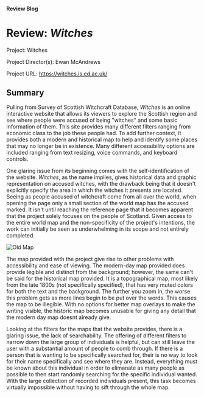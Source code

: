 #### Review Blog

# Review: *Witches*

Project: Witches

Project Director(s): Ewan McAndrews

Project URL: <https://witches.is.ed.ac.uk/>

## Summary

Pulling from Survey of Scottish Witchcraft Database, *Witches* is an online interactive website that allows its viewers to explore the Scottish region and see where people were accused of being "witches" and some basic information of them. This site provides many different filters ranging from economic class to the job these people had. To add further context, it provides both a modern and historical map to help and identify some places that may no longer be in existence. Many different accessibility options are included ranging from text resizing, voice commands, and keyboard controls.

One glaring issue from its beginning comes with the self-identification of the website. *Witches*, as the name implies, gives historical data and graphic representation on accused witches, with the drawback being that it doesn't explicitly specify the area in which the witches it presents are located. Seeing as people accused of witchcraft come from all over the world, when opening the page only a small section of the world map has the accused marked. It isn't until reaching the reference page that it becomes apparent that the project solely focuses on the people of Scotland. Given access to the entire world map and the non-specificity of the project's intentions, the work can initially be seen as underwhelming in its scope and not entirely completed. 

![Old Map](https://raw.githubusercontent.com/goldentoad12/matthew-freeman-CNU/ad6145aec3ece9f62cd79800993834c43ff7f727/images/22.png) 

The map provided with the project give rise to other problems with accessibility and ease of viewing. The modern-day map provided does provide legible and distinct from the background; however, the same can't be said for the historical map provided. It is a topographical map, most likely from the late 1800s (not specifically specified), that has very muted colors for both the text and the background. The further you zoom in, the worse this problem gets as more lines begin to be put over the words. This causes the map to be illegible. With no options for better map overlays to make the writing visible, the historic map becomes unusable for giving any detail that the modern day map doesnt already give.

Looking at the filters for the maps that the website provides, there is a glaring issue, the lack of searchability. The offering of different filters to narrow down the large group of individuals is helpful, but can still leave the user with a substantial amount of people to comb through. If there is a person that is wanting to be specifically searched for, their is no way to look for their name specifically and see where they are. Instead, everything must be known about this individual in order to elimanate as many people as possible to then start randomly searching for the specific individual wanted. With the large collection of recorded individuals present, this task becomes virtually impossible without having to sift through the whole map.
